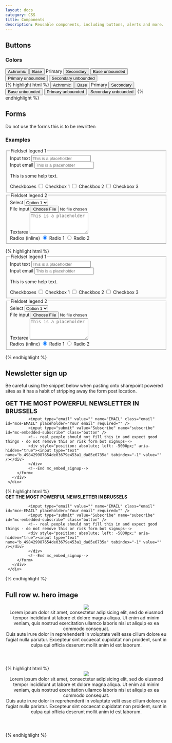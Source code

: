 ```yaml
---
layout: docs
category: CSS
title: Components
description: Reusable components, including buttons, alerts and more.
---
```




## Buttons

### Colors

<div class="exhibit">
  <div class="exhibit__content">
    <button class="button" type="button"><span>Achromic</span></button>
    <button class="button fill-green" type="submit"><span>Base</span></button>
    <a class="button fill-blue" role="button"><span>Primary</span></a>
    <button class="button fill-grey" type="button"><span>Secondary</span></button>
    <button class="button fill-red" type="button"><span>Base unbounded</span></button>
    <button class="button button--primary-unbounded" type="button"><span>Primary unbounded</span></button>
    <button class="button button--secondary-unbounded" type="button"><span>Secondary unbounded</span></button>
  </div>

  <div class="exhibit__caption">
{% highlight html %}
<button class="button" type="button"><span>Achromic</span></button>
<button class="button fill-green" type="submit"><span>Base</span></button>
<a class="button fill-blue" role="button"><span>Primary</span></a>
<button class="button fill-grey" type="button"><span>Secondary</span></button>
<button class="button fill-red" type="button"><span>Base unbounded</span></button>
<button class="button button--primary-unbounded" type="button"><span>Primary unbounded</span></button>
<button class="button button--secondary-unbounded" type="button"><span>Secondary unbounded</span></button>
{% endhighlight %}      
  </div>
</div>

## Forms

<div class="pad4 fill-red dark">Do not use the forms this is to be rewritten</div>

### Examples

<div class="exhibit">
  <div class="exhibit__content">
    <form class="form">
      <fieldset class="form__fieldset">
        <legend class="form__legend">Fieldset legend 1</legend>
        <div class="form__group">
          <label class="form__label" for="form-name">Input text</label>
          <input type="text" class="form__control form__control--medium" id="form-name" name="form-name" placeholder="This is a placeholder" />
        </div>
        <div class="form__group">
          <label class="form__label" for="form-email">Input email</label>
          <input type="email" class="form__control form__control--medium" id="form-email" name="form-email" placeholder="This is a placeholder" />
          <div class="form__help">
            <p>This is some help text.</p>
          </div>
        </div>
        <div class="form__group">
          <label class="form__label">Checkboxes</label>
          <label class="form__option">
            <input type="checkbox" name="form-checkbox" id="form-checkbox-1" value="Checkbox 1" /> Checkbox 1
          </label>
          <label class="form__option">
            <input type="checkbox" name="form-checkbox" value="form-checkbox-2" /> Checkbox 2
          </label>
          <label class="form__option">
            <input type="checkbox" name="form-checkbox" value="form-checkbox-3" /> Checkbox 3
          </label>
        </div>
      </fieldset>
      <fieldset class="form__fieldset">
        <legend class="form__legend">Fieldset legend 2</legend>
        <div class="form__group">
          <label class="form__label" for="form-select-1">Select</label>
          <select class="form__control form__control--medium" id="form-select-1">
            <option>Option 1</option>
            <option>Option 2</option>
            <option>Option 3</option>
            <option>Option 4</option>
          </select>
        </div>
        <div class="form__group">
          <label class="form__label" for="form-file-1">File input</label>
          <input type="file" class="form__control" id="form-file-1" />
        </div>
        <div class="form__group">
          <label class="form__label" for="form-textarea-1">Textarea</label>
          <textarea class="form__control" id="form-textarea-1" rows="4" placeholder="This is a placeholder"></textarea>
        </div>
        <div class="form__group">
          <label class="form__label">Radios (inline)</label>
          <label class="form__option form__option--inline">
            <input type="radio" name="form-radio" id="form-radio-1" value="Radio 1" checked /> Radio 1
          </label>
          <label class="form__option form__option--inline">
            <input type="radio" name="form-radio" id="form-radio-2" value="Radio 2" /> Radio 2
          </label>
        </div>
      </fieldset>
    </form>
  </div>

  <div class="exhibit__caption">
{% highlight html %}
<form class="form">
  <fieldset class="form__fieldset">
    <legend class="form__legend">Fieldset legend 1</legend>
    <div class="form__group">
      <label class="form__label" for="form-name">Input text</label>
      <input type="text" class="form__control form__control--medium" id="form-name" name="form-name" placeholder="This is a placeholder" />
    </div>
    <div class="form__group">
      <label class="form__label" for="form-email">Input email</label>
      <input type="email" class="form__control form__control--medium" id="form-email" name="form-email" placeholder="This is a placeholder" />
      <div class="form__help">
        <p>This is some help text.</p>
      </div>
    </div>
    <div class="form__group">
      <label class="form__label">Checkboxes</label>
      <label class="form__option">
        <input type="checkbox" name="form-checkbox" id="form-checkbox-1" value="Checkbox 1" /> Checkbox 1
      </label>
      <label class="form__option">
        <input type="checkbox" name="form-checkbox" value="form-checkbox-2" /> Checkbox 2
      </label>
      <label class="form__option">
        <input type="checkbox" name="form-checkbox" value="form-checkbox-3" /> Checkbox 3
      </label>
    </div>
  </fieldset>
  <fieldset class="form__fieldset">
    <legend class="form__legend">Fieldset legend 2</legend>
    <div class="form__group">
      <label class="form__label" for="form-select-1">Select</label>
      <select class="form__control form__control--medium" id="form-select-1">
        <option>Option 1</option>
        <option>Option 2</option>
        <option>Option 3</option>
        <option>Option 4</option>
      </select>
    </div>
    <div class="form__group">
      <label class="form__label" for="form-file-1">File input</label>
      <input type="file" class="form__control" id="form-file-1" />
    </div>
    <div class="form__group">
      <label class="form__label" for="form-textarea-1">Textarea</label>
      <textarea class="form__control" id="form-textarea-1" rows="4" placeholder="This is a placeholder"></textarea>
    </div>
    <div class="form__group">
      <label class="form__label">Radios (inline)</label>
      <label class="form__option form__option--inline">
        <input type="radio" name="form-radio" id="form-radio-1" value="Radio 1" checked /> Radio 1
      </label>
      <label class="form__option form__option--inline">
        <input type="radio" name="form-radio" id="form-radio-2" value="Radio 2" /> Radio 2
      </label>
    </div>
  </fieldset>
</form>
{% endhighlight %}  
  </div>
</div>


## Newsletter sign up

Be careful using the snippet below when pasting onto sharepoint powered sites as it has a habit of stripping away the form post location.

<div class="exhibit">
  <div class="exhibit__content">
   <div class="fill-yellow pad2 clearfix">
     <div class="limiter clearfix">
       <div class="col8" style="height:40px; padding-top: 4px; font-size: 1.2rem;">
         <strong>GET THE MOST POWERFUL NEWSLETTER IN BRUSSELS</strong>
       </div>
       <div class="col4">
          <form action="https://entsoe.us10.list-manage.com/subscribe/post?u=498429987654de03679e453a1&amp;id=da85e6735a" method="post" id="mc-embedded-subscribe-form" name="mc-embedded-subscribe-form" class="validate" target="_blank" novalidate="">
            <div id="mc_embed_signup_scroll">
  
              <input type="email" value="" name="EMAIL" class="email" id="mce-EMAIL" placeholder="Your email" required="" />
              <input type="submit" value="Subscribe" name="subscribe" id="mc-embedded-subscribe" class="button" />
              <!-- real people should not fill this in and expect good things - do not remove this or risk form bot signups-->
              <div style="position: absolute; left: -5000px;" aria-hidden="true"><input type="text" name="b_498429987654de03679e453a1_da85e6735a" tabindex="-1" value="" /></div>
              </div>
              <!--End mc_embed_signup-->
         </form>
       </div>
     </div>
   </div>
  </div>
  <div class="exhibit__caption">
  {% highlight html %}
  <div class="fill-yellow pad2 clearfix">
     <div class="limiter">
       <div class="col8">
         <strong>GET THE MOST POWERFUL NEWSLETTER IN BRUSSELS</strong>
       </div>
       <div class="col4">
          <form action="https://entsoe.us10.list-manage.com/subscribe/post?u=498429987654de03679e453a1&amp;id=da85e6735a" method="post" id="mc-embedded-subscribe-form" name="mc-embedded-subscribe-form" class="validate" target="_blank" novalidate="">
            <div id="mc_embed_signup_scroll">
  
              <input type="email" value="" name="EMAIL" class="email" id="mce-EMAIL" placeholder="Your email" required="" />
              <input type="submit" value="Subscribe" name="subscribe" id="mc-embedded-subscribe" class="button" />
              <!-- real people should not fill this in and expect good things - do not remove this or risk form bot signups-->
              <div style="position: absolute; left: -5000px;" aria-hidden="true"><input type="text" name="b_498429987654de03679e453a1_da85e6735a" tabindex="-1" value="" /></div>
              </div>
              <!--End mc_embed_signup-->
         </form>
       </div>
     </div>
  </div>
  {% endhighlight %}
  </div>
</div>


## Full row w. hero image




<div class="exhibit">
  <div class="exhibit__content">
    <header>
    <div class="hero keyline-bottom">
      <img src="https://placeholdit.imgix.net/~text?txtsize=80&txt=1052%C3%97350&w=1052&h=350" />
    </div>
    <div class="fill-grey pad4y">
      <div class="limiter clearfix">
        <div class="col6 pad1">Lorem ipsum dolor sit amet, consectetur adipisicing elit, sed do eiusmod
        tempor incididunt ut labore et dolore magna aliqua. Ut enim ad minim veniam,
        quis nostrud exercitation ullamco laboris nisi ut aliquip ex ea commodo
        consequat.</div>
        <div class="col6 pad1">Duis aute irure dolor in reprehenderit in voluptate velit esse
        cillum dolore eu fugiat nulla pariatur. Excepteur sint occaecat cupidatat non
        proident, sunt in culpa qui officia deserunt mollit anim id est laborum.</div>
        </div>
    </div>
    </header>
  </div>
  <div class="exhibit__caption">
  {% highlight html %}
  <header>
    <div class="hero keyline-bottom">
      <img src="https://placeholdit.imgix.net/~text?txtsize=80&txt=1052%C3%97350&w=1052&h=350" />
    </div>
    <div class="fill-grey pad4y">
      <div class="limiter clearfix">
        <div class="col6 pad1">Lorem ipsum dolor sit amet, consectetur adipisicing elit, sed do eiusmod
        tempor incididunt ut labore et dolore magna aliqua. Ut enim ad minim veniam,
        quis nostrud exercitation ullamco laboris nisi ut aliquip ex ea commodo
        consequat.</div>
        <div class="col6 pad1">Duis aute irure dolor in reprehenderit in voluptate velit esse
        cillum dolore eu fugiat nulla pariatur. Excepteur sint occaecat cupidatat non
        proident, sunt in culpa qui officia deserunt mollit anim id est laborum.</div>
        </div>
    </div>
    </header>
  {% endhighlight %}
  </div>
</div>
